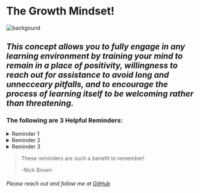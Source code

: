 # The Growth Mindset!

![backgound](https://user-images.githubusercontent.com/119603466/214134959-30be898b-afd6-49e5-aef1-40ab73f3f0a4.jpg)


## ***This concept allows you to fully engage in any learning environment by training your mind to remain in a place of positivity, willingness to reach out for assistance to avoid long and unnecceary pitfalls, and to encourage the process of learning itself to be welcoming rather than threatening.***

### The following are 3 Helpful Reminders:

<details><summary>Reminder 1</summary>
<p>
  
##### When feeling behind, re-focus: Breath, and know you can ask questions at the next break to catch up.
  
</p>
</details>

<details><summary>Reminder 2</summary>
<p>
  
##### If a task is too complicated: Think about the larger goal, but then break it down into smaller manageable steps.
</p>
</details>

<details><summary>Reminder 3</summary>
<p>
##### When you fail: Remember everyone does. Learn what you can from your mistake, and simply try to improve upon it.
</p>
</details>

>These reminders are such a benefit to remember!
>
>-Nick Brown

###### Please reach out and follow me at [GitHub](https://github.com/NicholasBrown-01)


